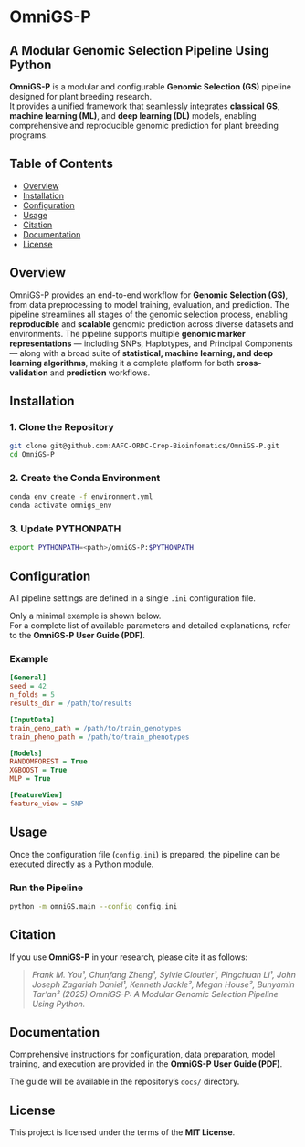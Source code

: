# OmniGS-P

## A Modular Genomic Selection Pipeline Using Python

**OmniGS-P** is a modular and configurable **Genomic Selection (GS)** pipeline designed for plant breeding research.  
It provides a unified framework that seamlessly integrates **classical GS**, **machine learning (ML)**, and **deep learning (DL)** models, enabling comprehensive and reproducible genomic prediction for plant breeding programs.

## Table of Contents
- [Overview](#overview)
- [Installation](#installation)
- [Configuration](#configuration)
- [Usage](#usage)
- [Citation](#citation)
- [Documentation](#documentation)
- [License](#license)

## Overview

OmniGS-P provides an end-to-end workflow for **Genomic Selection (GS)**, from data preprocessing to model training, evaluation, and prediction. The pipeline streamlines all stages of the genomic selection process, enabling **reproducible** and **scalable** genomic prediction across diverse datasets and environments. The pipeline supports multiple **genomic marker representations** — including SNPs, Haplotypes, and Principal Components — along with a broad suite of **statistical, machine learning, and deep learning algorithms**, making it a complete platform for both **cross-validation** and **prediction** workflows.

## Installation

### 1. Clone the Repository
```bash
git clone git@github.com:AAFC-ORDC-Crop-Bioinfomatics/OmniGS-P.git
cd OmniGS-P
```
### 2. Create the Conda Environment
```bash
conda env create -f environment.yml
conda activate omnigs_env
```
### 3. Update PYTHONPATH
```bash
export PYTHONPATH=<path>/omniGS-P:$PYTHONPATH
```
## Configuration

All pipeline settings are defined in a single `.ini` configuration file. 

Only a minimal example is shown below.  
For a complete list of available parameters and detailed explanations, refer to the **OmniGS-P User Guide (PDF)**.

### Example

```ini
[General]
seed = 42
n_folds = 5
results_dir = /path/to/results

[InputData]
train_geno_path = /path/to/train_genotypes
train_pheno_path = /path/to/train_phenotypes

[Models]
RANDOMFOREST = True
XGBOOST = True
MLP = True

[FeatureView]
feature_view = SNP
```
## Usage

Once the configuration file (`config.ini`) is prepared, the pipeline can be executed directly as a Python module.

### Run the Pipeline

```bash
python -m omniGS.main --config config.ini
```

## Citation

If you use **OmniGS-P** in your research, please cite it as follows:
> *Frank M. You¹, Chunfang Zheng¹, Sylvie Cloutier¹, Pingchuan Li¹, John Joseph Zagariah Daniel¹, Kenneth Jackle², Megan House², Bunyamin Tar’an² (2025)  OmniGS-P: A Modular Genomic Selection Pipeline Using Python.*  

## Documentation

Comprehensive instructions for configuration, data preparation, model training, and execution are provided in the **OmniGS-P User Guide (PDF)**.

The guide will be available in the repository’s `docs/` directory.

## License

This project is licensed under the terms of the **MIT License**.